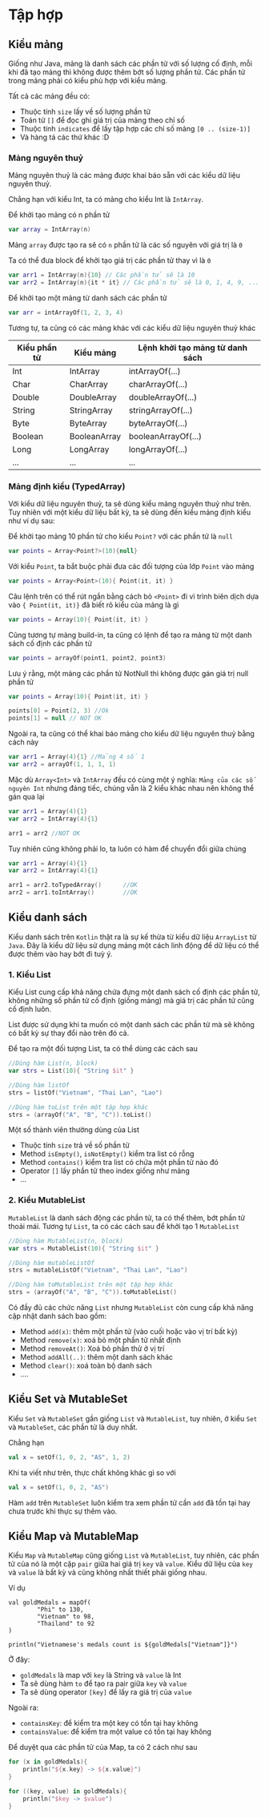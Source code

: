 # Tập hợp

## Kiểu mảng

Giống như Java, mảng là danh sách các phần tử với số lượng cố định, mỗi khi đã tạo mảng thì không được thêm bớt số lượng phần tử. Các phần tử trong mảng phải có kiểu phù hợp với kiểu mảng.

Tất cả các mảng đều có:

- Thuộc tính `size` lấy về số lượng phần tử
- Toán tử `[]` để đọc ghi giá trị của mảng theo chỉ số
- Thuộc tính `indicates` để lấy tập hợp các chỉ số mảng `[0 .. (size-1)]`
- Và hàng tá các thứ khác :D

### Mảng nguyên thuỷ

Mảng nguyên thuỷ là các mảng được khai báo sẵn với các kiểu dữ liệu nguyên thuỷ.

Chẳng hạn với kiểu Int, ta có mảng cho kiểu Int là `IntArray`.

Để khởi tạo mảng có n phần tử

```kotlin
var array = IntArray(n)
```

Mảng `array` được tạo ra sẽ có `n` phần tử là các số nguyên với giá trị là `0`

Ta có thể đưa block để khởi tạo giá trị các phần tử thay vì là `0`

```kotlin
var arr1 = IntArray(n){10} // Các phần tử sẽ là 10
var arr2 = IntArray(n){it * it} // Các phần tử sẽ là 0, 1, 4, 9, ... (n-1)*(n-1)
```

Để khởi tạo một mảng từ danh sách các phần tử

```kotlin
var arr = intArrayOf(1, 2, 3, 4)
```

Tương tự, ta cũng có các mảng khác với các kiểu dữ liệu nguyên thuỷ khác


| Kiểu phần tử | Kiểu mảng    | Lệnh khởi tạo mảng từ danh sách |
|--------------|--------------|---------------------------------|
| Int          | IntArray     | intArrayOf(...)                 |
| Char         | CharArray    | charArrayOf(...)                |
| Double       | DoubleArray  | doubleArrayOf(...)              |
| String       | StringArray  | stringArrayOf(...)              |
| Byte         | ByteArray    | byteArrayOf(...)                |
| Boolean      | BooleanArray | booleanArrayOf(...)             |
| Long         | LongArray    | longArrayOf(...)                |
| ...          | ...          | ...                             |

### Mảng định kiểu (TypedArray)

Với kiểu dữ liệu nguyên thuỷ, ta sẽ dùng kiểu mảng nguyên thuỷ như trên. Tuy nhiên với một kiểu dữ liệu bất kỳ, ta sẽ dùng đến kiểu mảng định kiểu như ví dụ sau:

Để khởi tạo mảng 10 phần tử cho kiểu `Point?` với các phần tử là `null`

```kotlin
var points = Array<Point?>(10){null}
```

Với kiểu `Point`, ta bắt buộc phải đưa các đối tượng của lớp `Point` vào mảng

```kotlin
var points = Array<Point>(10){ Point(it, it) }
```

Câu lệnh trên có thể rút ngắn bằng cách bỏ `<Point>` đi vì trình biên dịch dựa vào `{ Point(it, it)}` đã biết rõ kiểu của mảng là gì

```kotlin
var points = Array(10){ Point(it, it) }
```

Cũng tương tự mảng build-in, ta cũng có lệnh để tạo ra mảng từ một danh sách cố định các phần tử

```kotlin
var points = arrayOf(point1, point2, point3)
```

Lưu ý rằng, một mảng các phần tử NotNull thì không được gán giá trị null phần tử

```kotlin
var points = Array(10){ Point(it, it) }

points[0] = Point(2, 3) //Ok
points[1] = null // NOT OK
```

Ngoài ra, ta cũng có thể khai báo mảng cho kiểu dữ liệu nguyên thuỷ bằng cách này

```kotlin
var arr1 = Array(4){1} //Mảng 4 số 1
var arr2 = arrayOf(1, 1, 1, 1)
```

Mặc dù `Array<Int>` và `IntArray` đều có cùng một ý nghĩa: `Mảng của các số nguyên Int` nhưng đáng tiếc, chúng vẫn là 2 kiểu khác nhau nên không thể gán qua lại

```kotlin
var arr1 = Array(4){1}
var arr2 = IntArray(4){1}

arr1 = arr2 //NOT OK
```

Tuy nhiên cũng không phải lo, ta luôn có hàm để chuyển đổi giữa chúng

```kotlin
var arr1 = Array(4){1}
var arr2 = IntArray(4){1}

arr1 = arr2.toTypedArray()      //OK
arr2 = arr1.toIntArray()        //OK
```

## Kiểu danh sách

Kiểu danh sách trên `Kotlin` thật ra là sự kế thừa từ kiểu dữ liệu `ArrayList` từ `Java`. Đây là kiểu dữ liệu sử dụng mảng một cách linh động để dữ liệu có thể được thêm vào hay bớt đi tuỳ ý.

### 1. Kiểu List

Kiểu List cung cấp khả năng chứa đựng một danh sách cố định các phần tử, không những số phần tử cố định (giống mảng) mà giá trị các phần tử cũng cố định luôn.

List được sử dụng khi ta muốn có một danh sách các phần tử mà sẽ không có bất kỳ sự thay đổi nào trên đó cả.

Để tạo ra một đối tượng List, ta có thể dùng các cách sau

```kotlin
//Dùng hàm List(n, block)
var strs = List(10){ "String $it" }

//Dùng hàm listOf
strs = listOf("Vietnam", "Thai Lan", "Lao")

//Dùng hàm toList trên một tập hợp khác
strs = (arrayOf("A", "B", "C")).toList()
```

Một số thành viên thường dùng của List

- Thuộc tính `size` trả về số phần tử
- Method `isEmpty()`, `isNotEmpty()` kiểm tra list có rỗng
- Method `contains()` kiểm tra list có chứa một phần tử nào đó
- Operator `[]` lấy phần tử theo index giống như mảng
- ...

### 2. Kiểu MutableList

`MutableList` là danh sách động các phần tử, ta có thể thêm, bớt phần tử thoải mái.  Tương tự `List`, ta có các cách sau để khởi tạo 1 `MutableList` 

```kotlin
//Dùng hàm MutableList(n, block)
var strs = MutableList(10){ "String $it" }

//Dùng hàm mutableListOf
strs = mutableListOf("Vietnam", "Thai Lan", "Lao")

//Dùng hàm toMutableList trên một tập hợp khác
strs = (arrayOf("A", "B", "C")).toMutableList()
```

Có đầy đủ các chức năng `List` nhưng `MutableList` còn cung cấp khả năng cập nhật danh sách bao gồm:

- Method `add(x)`: thêm một phần tử (vào cuối hoặc vào vị trí bất kỳ)
- Method `remove(x)`: xoá bỏ một phần tử nhất định
- Method `removeAt()`: Xoá bỏ phần thử ở vị trí
- Method `addAll(..)`: thêm một danh sách khác
- Method `clear()`: xoá toàn bộ danh sách
- ....


## Kiểu Set và MutableSet

Kiểu `Set` và `MutableSet` gần giống `List` và `MutableList`, tuy nhiên, ở kiểu `Set` và `MutableSet`, các phần tử là duy nhất.

Chẳng hạn

```kotlin
val x = setOf(1, 0, 2, "AS", 1, 2)
```

Khi ta viết như trên, thực chất không khác gì so với

```kotlin
val x = setOf(1, 0, 2, "AS")
```

Hàm `add` trên `MutableSet` luôn kiểm tra xem phần tử cần `add` đã tồn tại hay chưa trước khi thực sự thêm vào.

## Kiểu Map và MutableMap

Kiểu `Map` và `MutableMap` cũng giống `List` và `MutableList`, tuy nhiên, các phần tử của nó là một cặp `pair` giữa hai giá trị `key` và `value`. Kiểu dữ liệu của `key` và `value` là bất kỳ và cũng không nhất thiết phải giống nhau.

Ví dụ

```
val goldMedals = mapOf(
        "Phi" to 130,
        "Vietnam" to 98,
        "Thailand" to 92
)

println("Vietnamese's medals count is ${goldMedals["Vietnam"]}")
```

Ở đây:

- `goldMedals` là map với `key` là String và `value` là Int
- Ta sẽ dùng hàm `to` để tạo ra pair giữa `key` và `value`
- Ta sẽ dùng operator `[key]` để lấy ra giá trị của `value` 

Ngoài ra:

- `containsKey`: để kiểm tra một key có tồn tại hay không
- `containsValue`: để kiểm tra một value có tồn tại hay không

Để duyệt qua các phần tử của Map, ta có 2 cách như sau

```kotlin
for (x in goldMedals){
    println("${x.key} -> ${x.value}")
}

for ((key, value) in goldMedals){
    println("$key -> $value")
}
```